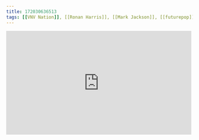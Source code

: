 ```yaml
---
title: 172030636513
tags: [[VNV Nation]], [[Ronan Harris]], [[Mark Jackson]], [[futurepop]]
---
```

<iframe allow="accelerometer; autoplay; clipboard-write; encrypted-media; gyroscope; picture-in-picture" allowfullscreen="" frameborder="0" height="281" id="youtube_iframe" src="https://www.youtube.com/embed/OybgJJ4ZXIE?feature=oembed&amp;enablejsapi=1&amp;origin=https://safe.txmblr.com&amp;wmode=opaque" width="500"></iframe>